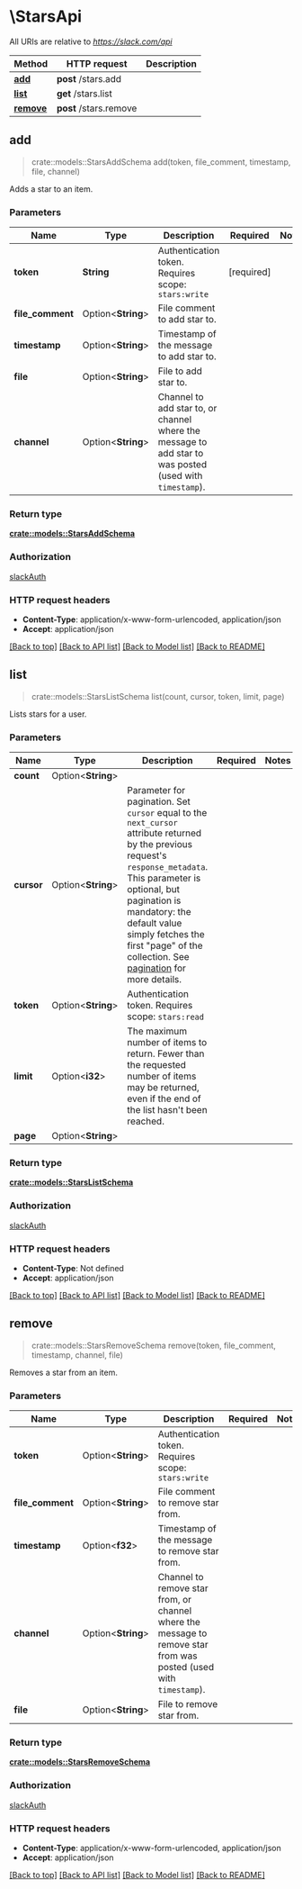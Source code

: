 # \StarsApi

All URIs are relative to *https://slack.com/api*

Method | HTTP request | Description
------------- | ------------- | -------------
[**add**](StarsApi.md#add) | **post** /stars.add | 
[**list**](StarsApi.md#list) | **get** /stars.list | 
[**remove**](StarsApi.md#remove) | **post** /stars.remove | 



## add

> crate::models::StarsAddSchema add(token, file_comment, timestamp, file, channel)


Adds a star to an item.

### Parameters


Name | Type | Description  | Required | Notes
------------- | ------------- | ------------- | ------------- | -------------
**token** | **String** | Authentication token. Requires scope: `stars:write` | [required] |
**file_comment** | Option<**String**> | File comment to add star to. |  |
**timestamp** | Option<**String**> | Timestamp of the message to add star to. |  |
**file** | Option<**String**> | File to add star to. |  |
**channel** | Option<**String**> | Channel to add star to, or channel where the message to add star to was posted (used with `timestamp`). |  |

### Return type

[**crate::models::StarsAddSchema**](stars_add_schema.md)

### Authorization

[slackAuth](../README.md#slackAuth)

### HTTP request headers

- **Content-Type**: application/x-www-form-urlencoded, application/json
- **Accept**: application/json

[[Back to top]](#) [[Back to API list]](../README.md#documentation-for-api-endpoints) [[Back to Model list]](../README.md#documentation-for-models) [[Back to README]](../README.md)


## list

> crate::models::StarsListSchema list(count, cursor, token, limit, page)


Lists stars for a user.

### Parameters


Name | Type | Description  | Required | Notes
------------- | ------------- | ------------- | ------------- | -------------
**count** | Option<**String**> |  |  |
**cursor** | Option<**String**> | Parameter for pagination. Set `cursor` equal to the `next_cursor` attribute returned by the previous request's `response_metadata`. This parameter is optional, but pagination is mandatory: the default value simply fetches the first \"page\" of the collection. See [pagination](/docs/pagination) for more details. |  |
**token** | Option<**String**> | Authentication token. Requires scope: `stars:read` |  |
**limit** | Option<**i32**> | The maximum number of items to return. Fewer than the requested number of items may be returned, even if the end of the list hasn't been reached. |  |
**page** | Option<**String**> |  |  |

### Return type

[**crate::models::StarsListSchema**](stars_list_schema.md)

### Authorization

[slackAuth](../README.md#slackAuth)

### HTTP request headers

- **Content-Type**: Not defined
- **Accept**: application/json

[[Back to top]](#) [[Back to API list]](../README.md#documentation-for-api-endpoints) [[Back to Model list]](../README.md#documentation-for-models) [[Back to README]](../README.md)


## remove

> crate::models::StarsRemoveSchema remove(token, file_comment, timestamp, channel, file)


Removes a star from an item.

### Parameters


Name | Type | Description  | Required | Notes
------------- | ------------- | ------------- | ------------- | -------------
**token** | Option<**String**> | Authentication token. Requires scope: `stars:write` |  |
**file_comment** | Option<**String**> | File comment to remove star from. |  |
**timestamp** | Option<**f32**> | Timestamp of the message to remove star from. |  |
**channel** | Option<**String**> | Channel to remove star from, or channel where the message to remove star from was posted (used with `timestamp`). |  |
**file** | Option<**String**> | File to remove star from. |  |

### Return type

[**crate::models::StarsRemoveSchema**](stars_remove_schema.md)

### Authorization

[slackAuth](../README.md#slackAuth)

### HTTP request headers

- **Content-Type**: application/x-www-form-urlencoded, application/json
- **Accept**: application/json

[[Back to top]](#) [[Back to API list]](../README.md#documentation-for-api-endpoints) [[Back to Model list]](../README.md#documentation-for-models) [[Back to README]](../README.md)

